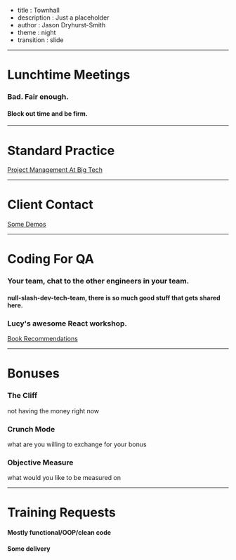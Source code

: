 - title : Townhall
- description : Just a placeholder
- author : Jason Dryhurst-Smith
- theme : night
- transition : slide

***
 
# Lunchtime Meetings

### Bad. Fair enough.

#### Block out time and be firm.

---

# Standard Practice

[Project Management At Big Tech](https://blog.pragmaticengineer.com/project-management-at-big-tech/)

---

# Client Contact

[Some Demos](https://codatdocs.atlassian.net/wiki/spaces/PT/pages/1501298754/Clients+demos)

---

# Coding For QA

### Your team, chat to the other engineers in your team.

#### null-slash-dev-tech-team, there is so much good stuff that gets shared here.

### Lucy's awesome React workshop.

[Book Recommendations](https://codatdocs.atlassian.net/wiki/spaces/TECH/pages/668500213/Book+Recommendations)

---

# Bonuses

### The Cliff 
not having the money right now

### Crunch Mode 
what are you willing to exchange for your bonus

### Objective Measure 
what would you like to be measured on

***

# Training Requests

#### Mostly functional/OOP/clean code
#### Some delivery